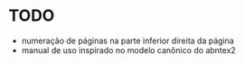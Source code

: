 
# TODO

- numeração de páginas na parte inferior direita da página
- manual de uso inspirado no modelo canônico do abntex2 



